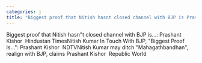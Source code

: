 ```yaml
---
categories: j
title: "Biggest proof that Nitish hasnt closed channel with BJP is Prashant Kishor  Hindustan Times"
---
```

Biggest proof that Nitish hasn"t closed channel with BJP is...: Prashant Kishor&nbsp;&nbsp;Hindustan TimesNitish Kumar In Touch With BJP, "Biggest Proof Is...": Prashant Kishor&nbsp;&nbsp;NDTVNitish Kumar may ditch "Mahagathbandhan", realign with BJP, claims Prashant Kishor&nbsp;&nbsp;Republic World